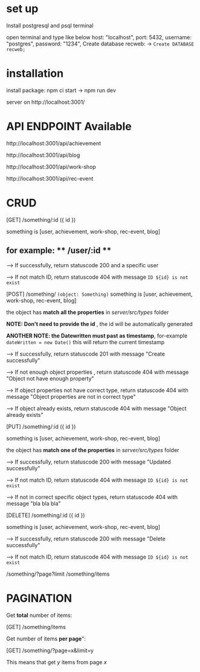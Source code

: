 # set up

Install postgresql and psql terminal

open terminal and type like below
host: "localhost",
port: 5432,
username: "postgres",
password: "1234",
Create database recweb: -> `Create DATABASE recweb;`

# installation

install package: npm ci
start -> npm run dev

server on http://localhost:3001/

# API ENDPOINT Available

http://localhost:3001/api/achievement

http://localhost:3001/api/blog

http://localhost:3001/api/work-shop

http://localhost:3001/api/rec-event

# CRUD

[GET] /something/:id ({ id })

something is [user, achievement, work-shop, rec-event, blog]

## for example: ** /user/:id **

--> If successfully, return statuscode 200 and a specific user

--> If not match ID, return statuscode 404 with message `ID ${id} is not exist`

[POST] /something/ `(object: Something)`
something is [user, achievement, work-shop, rec-event, blog]

the object has **match all the properties** in _server/src/types_ folder

**NOTE: Don't need to provide the id** , the id will be automatically generated

**ANOTHER NOTE: the Datewritten must past as timestamp**, for-example `dateWritten = new Date()` this will return the current timestamp

--> If successfully, return statuscode 201 with message "Create successfully"

--> If not enough object properties , return statuscode 404 with message "Object not have enough property"

--> If object properties not have correct type, return statuscode 404 with message "Object properties are not in correct type"

--> If object already exists, return statuscode 404 with message "Object already exists"

[PUT] /something/:id ({ id })

something is [user, achievement, work-shop, rec-event, blog]

the object has **match one of the properties** in _server/src/types_ folder

--> If successfully, return statuscode 200 with message "Updated successfully"

--> If not match ID, return statuscode 404 with message `ID ${id} is not exist`

--> If not in correct specific object types, return statuscode 404 with message "bla bla bla"

[DELETE] /something/:id ({ id })

something is [user, achievement, work-shop, rec-event, blog]

--> If successfully, return statuscode 200 with message "Delete successfully"

--> If not match ID, return statuscode 404 with message `ID ${id} is not exist`

/something/?page?limit
/something/items

# PAGINATION

Get **total** number of items:

[GET] /something/items

Get number of items **per page**":

[GET] /something/?page=x&limit=y

This means that get _y_ items from page _x_

